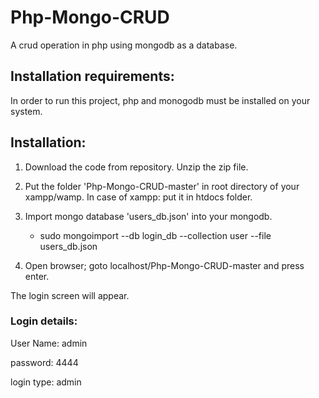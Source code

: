 # Php-Mongo-CRUD
A crud operation in php using mongodb as a database.


Installation requirements:
-------------------------
In order to run this project, php and monogodb must be installed on your system.


Installation:
-------------
1. Download the code from repository. Unzip the zip file.

2. Put the folder 'Php-Mongo-CRUD-master' in root directory of your xampp/wamp. In case of xampp: put it in htdocs folder.

3. Import mongo database 'users_db.json' into your mongodb. 
   - sudo mongoimport --db login_db --collection user --file users_db.json
   
4. Open browser; goto localhost/Php-Mongo-CRUD-master and press enter.

The login screen will appear.

### Login details:
User Name: 	admin

password: 	4444

login type: admin
